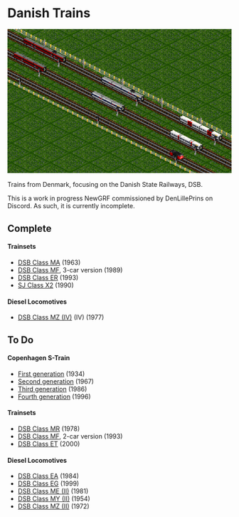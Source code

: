 # Danish Trains

![Danish Trains roster](/docs/0-3-2.png)

Trains from Denmark, focusing on the Danish State Railways, DSB. 

This is a work in progress NewGRF commissioned by DenLillePrins on Discord. As such, it is currently incomplete.

## Complete
#### Trainsets
- [DSB Class MA](https://www.jernbanen.dk/lyntog.php?typenr=3) (1963)
- [DSB Class MF](https://www.jernbanen.dk/lyntog.php?typenr=5), 3-car version (1989)
- [DSB Class ER](https://www.jernbanen.dk/lyntog.php?typenr=6) (1993)
- [SJ Class X2](https://en.wikipedia.org/wiki/X_2000) (1990)

#### Diesel Locomotives
- [DSB Class MZ (IV)](https://www.jernbanen.dk/motor.php?s=8&litra=MZ&typenr=4) (IV) (1977)

## To Do
#### Copenhagen S-Train
- [First generation](https://www.jernbanen.dk/s-tog.php?typenr=51) (1934)
- [Second generation](https://www.jernbanen.dk/s-tog.php?typenr=52) (1967)
- [Third generation](https://www.jernbanen.dk/s-tog.php?typenr=53) (1986)
- [Fourth generation](https://www.jernbanen.dk/s-tog.php?typenr=54) (1996)

#### Trainsets
- [DSB Class MR](https://www.jernbanen.dk/lyntog.php?typenr=9) (1978)
- [DSB Class MF](https://www.jernbanen.dk/lyntog.php?typenr=5), 2-car version (1993)
- [DSB Class ET](https://www.jernbanen.dk/lyntog.php?typenr=7) (2000)

#### Diesel Locomotives
- [DSB Class EA](https://www.jernbanen.dk/motor.php?s=8&litra=EA) (1984)
- [DSB Class EG](https://www.jernbanen.dk/motor.php?s=8&litra=EG&typenr=) (1999)
- [DSB Class ME (II)](https://www.jernbanen.dk/motor.php?s=8&litra=ME&typenr=2) (1981)
- [DSB Class MY (II)](https://www.jernbanen.dk/motor.php?s=8&litra=MY&typenr=2) (1954)
- [DSB Class MZ (II)](https://www.jernbanen.dk/motor.php?s=8&litra=MZ&typenr=2) (1972)